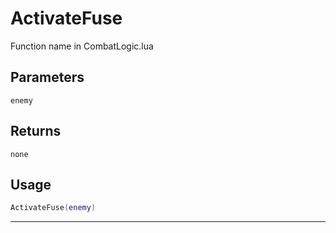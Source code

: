 # ActivateFuse
Function name in CombatLogic.lua
## Parameters
`enemy`
## Returns
`none`
## Usage
```lua
ActivateFuse(enemy)
```
---
